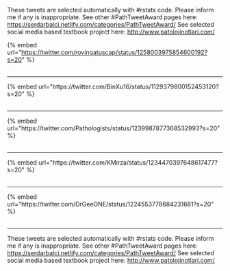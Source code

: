 

These tweets are selected automatically with #rstats code. Please inform me if any is inappropriate.
See other #PathTweetAward pages here: https://serdarbalci.netlify.com/categories/PathTweetAward/ 
See selected social media based textbook project here: http://www.patolojinotlari.com/

{% embed url="https://twitter.com/rovingatuscap/status/1258003975854600192?s=20" %}<br>
<br>
<hr>
{% embed url="https://twitter.com/BinXu16/status/1129379800152453120?s=20" %}<br>
<br>
<hr>
{% embed url="https://twitter.com/Pathologists/status/1239987877368532993?s=20" %}<br>
<br>
<hr>
{% embed url="https://twitter.com/KMirza/status/1234470397648617477?s=20" %}<br>
<br>
<hr>
{% embed url="https://twitter.com/DrGeeONE/status/1224553778684231681?s=20" %}<br>
<br>
<hr>


These tweets are selected automatically with #rstats code. Please inform me if any is inappropriate.
See other #PathTweetAward pages here: https://serdarbalci.netlify.com/categories/PathTweetAward/ 
See selected social media based textbook project here: http://www.patolojinotlari.com/
